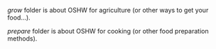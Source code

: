 *grow* folder is about OSHW for agriculture (or other ways to get your food...).

*prepare* folder is about OSHW for cooking (or other food preparation methods).
